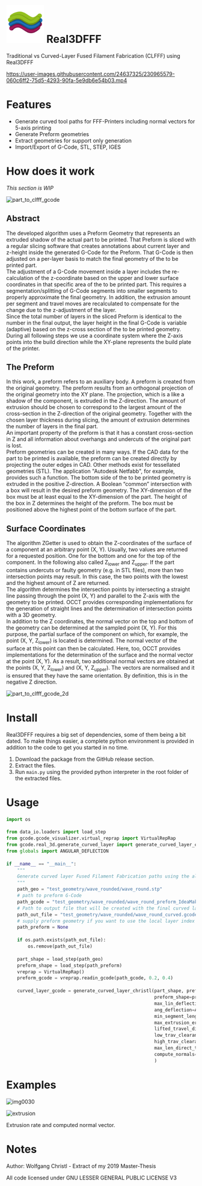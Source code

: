 # <img src="real3dfff_logo.png" width="100" height="100" /> Real3DFFF

Traditional vs Curved-Layer Fused Filament Fabrication (CLFFF) using Real3DFFF

https://user-images.githubusercontent.com/24637325/230965579-060c6ff2-75d5-4293-90fa-5e9db6e54b03.mp4

# Features

*  Generate curved tool paths for FFF-Printers including normal vectors for 5-axis printing
*  Generate Preform geometries
*  Extract geometries for support only generation
*  Import/Export of G-Code, STL, STEP, IGES

# How does it work

*This section is WIP*

![part_to_clfff_gcode](https://user-images.githubusercontent.com/24637325/231271483-11810f2f-6010-46c9-97e7-523010124045.jpg)

## Abstract

The developed algorithm uses a Preform Geometry that represents an extruded shadow of the actual part to be printed. That Preform is sliced with a regular slicing software that creates annotations about current layer and z-height inside the generated G-Code for the Preform. That G-Code is then adjusted on a per-layer basis to match the final geometry of the to be printed part.  
The adjustment of a G-Code movement inside a layer includes the re-calculation of the z-coordinate based on the upper and lower surface coordinates in that specific area of the to be printed part. This requires a segmentation/splitting of G-Code segments into smaller segments to properly approximate the final geometry. In addition, the extrusion amount per segment and travel moves are recalculated to compensate for the change due to the z-adjustment of the layer.   
Since the total number of layers in the sliced Preform is identical to the number in the final output, the layer height in the final G-Code is variable (adaptive) based on the z-cross section of the to be printed geometry.  
During all following steps we use a coordinate system where the Z-axis points into the build direction while the XY-plane represents the build plate of the printer.

## The Preform

In this work, a preform refers to an auxiliary body. A preform is created from the original geometry. The preform results from an orthogonal projection of the original geometry into the XY plane. The projection, which is a like a shadow of the component, is extruded in the Z-direction. The amount of extrusion should be chosen to correspond to the largest amount of the cross-section in the Z-direction of the original geometry. Together with the chosen layer thickness during slicing, the amount of extrusion determines the number of layers in the final part.  
An important property of the preform is that it has a constant cross-section in Z and all information about overhangs and undercuts of the original part is lost.  
Preform geometries can be created in many ways. If the CAD data for the part to be printed is available, the preform can be created directly by projecting the outer edges in CAD. Other methods exist for tessellated geometries (STL). The application "Autodesk Netfabb", for example, provides such a function. The bottom side of the to be printed geometry is extruded in the positive Z-direction. A Boolean “common” intersection with a box will result in the desired preform geometry. The XY-dimension of the box must be at least equal to the XY-dimension of the part. The height of the box in Z determines the height of the preform. The box must be positioned above the highest point of the bottom surface of the part.

## Surface Coordinates

The algorithm ZGetter is used to obtain the Z-coordinates of the surface of a component at an arbitrary point (X, Y). Usually, two values are returned for a requested position. One for the bottom and one for the top of the component. In the following also called Z<sub>lower</sub> and Z<sub>upper</sub>. If the part contains undercuts or faulty geometry (e.g. in STL files), more than two intersection points may result. In this case, the two points with the lowest and the highest amount of Z are returned.  
The algorithm determines the intersection points by intersecting a straight line passing through the point (X, Y) and parallel to the Z-axis with the geometry to be printed. OCCT provides corresponding implementations for the generation of straight lines and the determination of intersection points with a 3D geometry.  
In addition to the Z coordinates, the normal vector on the top and bottom of the geometry can be determined at the sampled point (X, Y). For this purpose, the partial surface of the component on which, for example, the point (X, Y, Z<sub>lower</sub>) is located is determined. The normal vector of the surface at this point can then be calculated. Here, too, OCCT provides implementations for the determination of the surface and the normal vector at the point (X, Y). As a result, two additional normal vectors are obtained at the points (X, Y, Z<sub>lower</sub>) and (X, Y, Z<sub>upper</sub>). The vectors are normalised and it is ensured that they have the same orientation. By definition, this is in the negative Z direction.


![part_to_clfff_gcode_2d](https://user-images.githubusercontent.com/24637325/231271511-3bdea28e-3cfc-4a35-bfa9-0e63d22a08e0.jpg)


# Install
Real3DFFF requires a big set of dependencies, some of them being a bit dated.
To make things easier, a complete python environment is provided in addition to the code to get you started in no time.

1. Download the package from the GitHub release section.
2. Extract the files. 
3. Run `main.py` using the provided python interpreter in the root folder of the extracted files.

# Usage

```python
import os

from data_io.loaders import load_step
from gcode.gcode_visualizer.virtual_reprap import VirtualRepRap
from gcode.real_3d.generate_curved_layer import generate_curved_layer_christl
from globals import ANGULAR_DEFLECTION

if __name__ == "__main__":
    """
    Generate curved layer Fused Filament Fabrication paths using the algorithm according to Christl
    """
    path_geo = "test_geometry/wave_rounded/wave_round.stp"
    # path to preform G-Code
    path_gcode = "test_geometry/wave_rounded/wave_round_preform_IdeaMaker.gcode"
    # Path to output file that will be created with the final curved layer gcode inside
    path_out_file = "test_geometry/wave_rounded/wave_round_curved.gcode"
    # supply preform geometry if you want to use the local layer index -> This feature does not work yet use None
    path_preform = None

    if os.path.exists(path_out_file):
        os.remove(path_out_file)

    part_shape = load_step(path_geo)
    preform_shape = load_step(path_preform)
    vreprap = VirtualRepRap()
    preform_gcode = vreprap.readin_gcode(path_gcode, 0.2, 0.4)

    curved_layer_gcode = generate_curved_layer_christl(part_shape, preform_gcode, path_out_file,
                                                       preform_shape=preform_shape,
                                                       max_lin_deflection=0.5,
                                                       ang_deflection=ANGULAR_DEFLECTION,
                                                       min_segment_length=0.2,
                                                       max_extrusion_err=0.5,
                                                       lifted_travel_dist=2,
                                                       low_trav_clearance=0.5,
                                                       high_trav_clearance=1,
                                                       max_len_direct_trav=2,
                                                       compute_normals=False
                                                       )
```

# Examples

![img0030](https://user-images.githubusercontent.com/24637325/230966753-27a66a8c-9369-49ab-ace8-eaf8485738eb.png)

![extrusion](https://user-images.githubusercontent.com/24637325/230968475-04670609-b0a2-437b-87cc-b3edd10c1a9c.png)

Extrusion rate and computed normal vector.

# Notes
Author: Wolfgang Christl - Extract of my 2019 Master-Thesis

All code licensed under GNU LESSER GENERAL PUBLIC LICENSE V3

